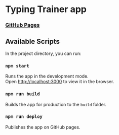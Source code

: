 # Typing Trainer app
### [GitHub Pages](https://victoria31f.github.io/typing-trainer/)

## Available Scripts

In the project directory, you can run:

### `npm start`

Runs the app in the development mode.\
Open [http://localhost:3000](http://localhost:3000) to view it in the browser.


### `npm run build`

Builds the app for production to the `build` folder.

### `npm run deploy`

Publishes the app on GitHub pages.